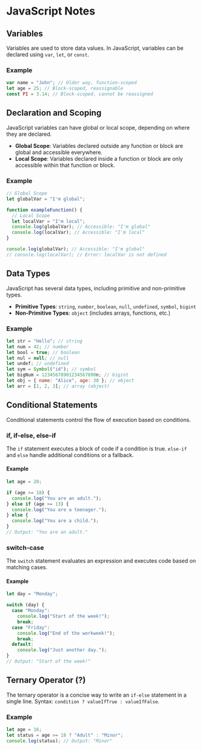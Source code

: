# JavaScript Notes

## Variables
Variables are used to store data values. In JavaScript, variables can be declared using `var`, `let`, or `const`.

### Example
```javascript
var name = "John"; // Older way, function-scoped
let age = 25; // Block-scoped, reassignable
const PI = 3.14; // Block-scoped, cannot be reassigned
```

## Declaration and Scoping
JavaScript variables can have global or local scope, depending on where they are declared.

- **Global Scope**: Variables declared outside any function or block are global and accessible everywhere.
- **Local Scope**: Variables declared inside a function or block are only accessible within that function or block.

### Example
```javascript
// Global Scope
let globalVar = "I'm global";

function exampleFunction() {
  // Local Scope
  let localVar = "I'm local";
  console.log(globalVar); // Accessible: "I'm global"
  console.log(localVar); // Accessible: "I'm local"
}

console.log(globalVar); // Accessible: "I'm global"
// console.log(localVar); // Error: localVar is not defined
```

## Data Types
JavaScript has several data types, including primitive and non-primitive types.

- **Primitive Types**: `string`, `number`, `boolean`, `null`, `undefined`, `symbol`, `bigint`
- **Non-Primitive Types**: `object` (includes arrays, functions, etc.)

### Example
```javascript
let str = "Hello"; // string
let num = 42; // number
let bool = true; // boolean
let nul = null; // null
let undef; // undefined
let sym = Symbol("id"); // symbol
let bigNum = 12345678901234567890n; // bigint
let obj = { name: "Alice", age: 30 }; // object
let arr = [1, 2, 3]; // array (object)
```

## Conditional Statements
Conditional statements control the flow of execution based on conditions.

### if, if-else, else-if
The `if` statement executes a block of code if a condition is true. `else-if` and `else` handle additional conditions or a fallback.

#### Example
```javascript
let age = 20;

if (age >= 18) {
  console.log("You are an adult.");
} else if (age >= 13) {
  console.log("You are a teenager.");
} else {
  console.log("You are a child.");
}
// Output: "You are an adult."
```

### switch-case
The `switch` statement evaluates an expression and executes code based on matching cases.

#### Example
```javascript
let day = "Monday";

switch (day) {
  case "Monday":
    console.log("Start of the week!");
    break;
  case "Friday":
    console.log("End of the workweek!");
    break;
  default:
    console.log("Just another day.");
}
// Output: "Start of the week!"
```

## Ternary Operator (?)
The ternary operator is a concise way to write an `if-else` statement in a single line. Syntax: `condition ? valueIfTrue : valueIfFalse`.

### Example
```javascript
let age = 16;
let status = age >= 18 ? "Adult" : "Minor";
console.log(status); // Output: "Minor"
```